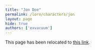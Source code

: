 ```yaml
---
title: "Jon Doe"
permalink: /lore/characters/jon
layout: page
hide: true
authors: ['exvacuum']
---
```

<html>
<head>
    <script type="text/javascript">
        window.location.replace("./#jon");
    </script>
</head>
<body>
<p>This page has been relocated to <a href="./#jon">this link</a>.</p>
</body>
</html>